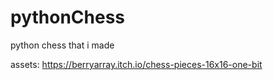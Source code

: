# pythonChess
python chess that i made

assets: https://berryarray.itch.io/chess-pieces-16x16-one-bit
